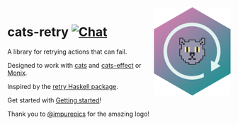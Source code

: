 <img align="right" src="modules/docs/src/main/resources/microsite/img/cats-retry-logo.png" height="200px" style="padding-left: 20px"/>

# cats-retry [![Chat](https://badges.gitter.im/Join%20Chat.svg)](https://gitter.im/typelevel/cats-retry)

A library for retrying actions that can fail.

Designed to work with [cats](https://typelevel.org/cats/) and [cats-effect](https://typelevel.org/cats-effect/) or [Monix](https://monix.io/).

Inspired by the [retry Haskell
package](https://hackage.haskell.org/package/retry).

Get started with [Getting
started](https://cb372.github.io/cats-retry/docs/index.html)!

Thank you to [@impurepics](https://twitter.com/impurepics) for the amazing logo!